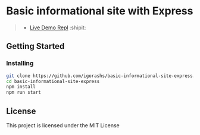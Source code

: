 # Basic informational site with Express

> - [Live Demo Repl](https://repl.it/@igorashs/basic-informational-site-express) :shipit:

## Getting Started

### Installing

```bash
git clone https://github.com/igorashs/basic-informational-site-express.git
cd basic-informational-site-express
npm install
npm run start
```

## License

This project is licensed under the MIT License
